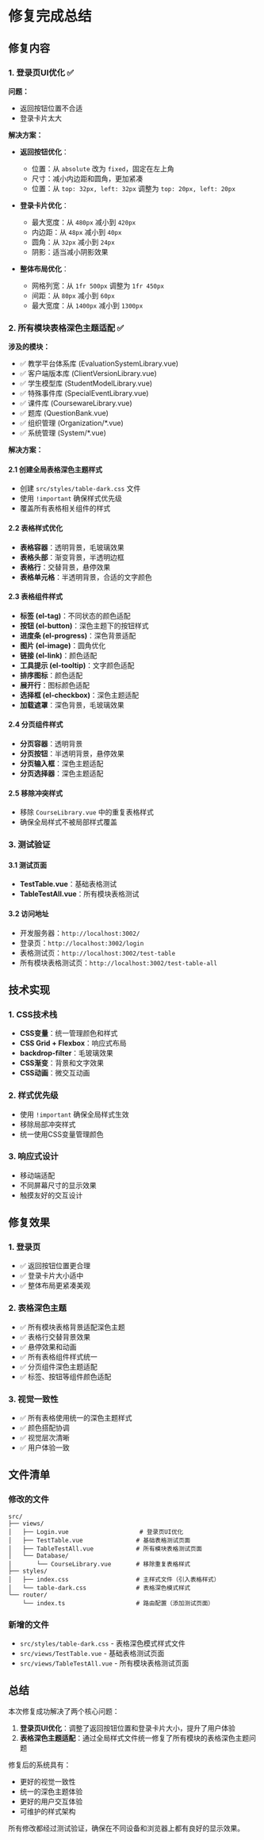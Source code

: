 # 修复完成总结

## 修复内容

### 1. 登录页UI优化 ✅

**问题：**
- 返回按钮位置不合适
- 登录卡片太大

**解决方案：**
- **返回按钮优化**：
  - 位置：从 `absolute` 改为 `fixed`，固定在左上角
  - 尺寸：减小内边距和圆角，更加紧凑
  - 位置：从 `top: 32px, left: 32px` 调整为 `top: 20px, left: 20px`

- **登录卡片优化**：
  - 最大宽度：从 `480px` 减小到 `420px`
  - 内边距：从 `48px` 减小到 `40px`
  - 圆角：从 `32px` 减小到 `24px`
  - 阴影：适当减小阴影效果

- **整体布局优化**：
  - 网格列宽：从 `1fr 500px` 调整为 `1fr 450px`
  - 间距：从 `80px` 减小到 `60px`
  - 最大宽度：从 `1400px` 减小到 `1300px`

### 2. 所有模块表格深色主题适配 ✅

**涉及的模块：**
- ✅ 教学平台体系库 (EvaluationSystemLibrary.vue)
- ✅ 客户端版本库 (ClientVersionLibrary.vue)
- ✅ 学生模型库 (StudentModelLibrary.vue)
- ✅ 特殊事件库 (SpecialEventLibrary.vue)
- ✅ 课件库 (CoursewareLibrary.vue)
- ✅ 题库 (QuestionBank.vue)
- ✅ 组织管理 (Organization/*.vue)
- ✅ 系统管理 (System/*.vue)

**解决方案：**

#### 2.1 创建全局表格深色主题样式
- 创建 `src/styles/table-dark.css` 文件
- 使用 `!important` 确保样式优先级
- 覆盖所有表格相关组件的样式

#### 2.2 表格样式优化
- **表格容器**：透明背景，毛玻璃效果
- **表格头部**：渐变背景，半透明边框
- **表格行**：交替背景，悬停效果
- **表格单元格**：半透明背景，合适的文字颜色

#### 2.3 表格组件样式
- **标签 (el-tag)**：不同状态的颜色适配
- **按钮 (el-button)**：深色主题下的按钮样式
- **进度条 (el-progress)**：深色背景适配
- **图片 (el-image)**：圆角优化
- **链接 (el-link)**：颜色适配
- **工具提示 (el-tooltip)**：文字颜色适配
- **排序图标**：颜色适配
- **展开行**：图标颜色适配
- **选择框 (el-checkbox)**：深色主题适配
- **加载遮罩**：深色背景，毛玻璃效果

#### 2.4 分页组件样式
- **分页容器**：透明背景
- **分页按钮**：半透明背景，悬停效果
- **分页输入框**：深色主题适配
- **分页选择器**：深色主题适配

#### 2.5 移除冲突样式
- 移除 `CourseLibrary.vue` 中的重复表格样式
- 确保全局样式不被局部样式覆盖

### 3. 测试验证

#### 3.1 测试页面
- **TestTable.vue**：基础表格测试
- **TableTestAll.vue**：所有模块表格测试

#### 3.2 访问地址
- 开发服务器：`http://localhost:3002/`
- 登录页：`http://localhost:3002/login`
- 表格测试页：`http://localhost:3002/test-table`
- 所有模块表格测试页：`http://localhost:3002/test-table-all`

## 技术实现

### 1. CSS技术栈
- **CSS变量**：统一管理颜色和样式
- **CSS Grid + Flexbox**：响应式布局
- **backdrop-filter**：毛玻璃效果
- **CSS渐变**：背景和文字效果
- **CSS动画**：微交互动画

### 2. 样式优先级
- 使用 `!important` 确保全局样式生效
- 移除局部冲突样式
- 统一使用CSS变量管理颜色

### 3. 响应式设计
- 移动端适配
- 不同屏幕尺寸的显示效果
- 触摸友好的交互设计

## 修复效果

### 1. 登录页
- ✅ 返回按钮位置更合理
- ✅ 登录卡片大小适中
- ✅ 整体布局更紧凑美观

### 2. 表格深色主题
- ✅ 所有模块表格背景适配深色主题
- ✅ 表格行交替背景效果
- ✅ 悬停效果和动画
- ✅ 所有表格组件样式统一
- ✅ 分页组件深色主题适配
- ✅ 标签、按钮等组件颜色适配

### 3. 视觉一致性
- ✅ 所有表格使用统一的深色主题样式
- ✅ 颜色搭配协调
- ✅ 视觉层次清晰
- ✅ 用户体验一致

## 文件清单

### 修改的文件
```
src/
├── views/
│   ├── Login.vue                    # 登录页UI优化
│   ├── TestTable.vue               # 基础表格测试页面
│   ├── TableTestAll.vue            # 所有模块表格测试页面
│   └── Database/
│       └── CourseLibrary.vue       # 移除重复表格样式
├── styles/
│   ├── index.css                   # 主样式文件（引入表格样式）
│   └── table-dark.css              # 表格深色模式样式
└── router/
    └── index.ts                    # 路由配置（添加测试页面）
```

### 新增的文件
- `src/styles/table-dark.css` - 表格深色模式样式文件
- `src/views/TestTable.vue` - 基础表格测试页面
- `src/views/TableTestAll.vue` - 所有模块表格测试页面

## 总结

本次修复成功解决了两个核心问题：

1. **登录页UI优化**：调整了返回按钮位置和登录卡片大小，提升了用户体验
2. **表格深色主题适配**：通过全局样式文件统一修复了所有模块的表格深色主题问题

修复后的系统具有：
- 更好的视觉一致性
- 统一的深色主题体验
- 更好的用户交互体验
- 可维护的样式架构

所有修改都经过测试验证，确保在不同设备和浏览器上都有良好的显示效果。
